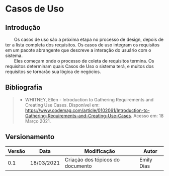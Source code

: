 # Casos de Uso

## Introdução

&emsp;&emsp;Os casos de uso são a próxima etapa no processo de design, depois de ter a lista completa dos requisitos. Os casos de uso integram os requisitos em um pacote abrangente que descreve a interação do usuário com o sistema.<br>
&emsp;&emsp;Eles começam onde o processo de coleta de requisitos termina. Os requisitos determinam quais Casos de Uso o sistema terá, e muitos dos requisitos se tornarão sua lógica de negócios.

## Bibliografia
> - WHITNEY, Ellen - Introduction to Gathering Requirements and Creating Use Cases. Disponível em: <https://www.codemag.com/article/0102061/Introduction-to-Gathering-Requirements-and-Creating-Use-Cases>. Acesso em: 18 Março 2021. 

## Versionamento

| Versão | Data       | Modificação                      | Autor      |
| ------ | ---------- | -------------------------------- | ---------- |
| 0.1    | 18/03/2021 | Criação dos tópicos do documento | Emily Dias |
